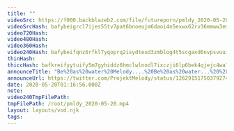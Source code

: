```yaml
---
title: ""
videoSrc: https://f000.backblazeb2.com/file/futureporn/pmldy_2020-05-20.mp4
videoSrcHash: bafybeigrcl7ijes55tv7pat6bnoeujm6daoi4n5exwx62rv36mmww3emai?filename=projektmelody-chaturbate-20200520T011656Z-source.mp4
video720Hash: 
video480Hash: 
video360Hash: 
video240Hash: bafybeifqnz6rfkl7yqoprq2isydteud3zmblog4t5scgaxd6nvpsvuuinq?filename=projektmelody-chaturbate-20200520T011656Z-240p.mp4
thinHash: 
thiccHash: bafkreifyytuify5m7gyhiddz6hmclwlnodl7ixczji6lp6bek4qjejc4wa?filename=20200520T011656Z-thicc.jpg
announceTitle: "Be%20as%20water%20Melody....%20Be%20as%20water...%20%20Thanks%20for%20waiting%21%20I%27m%20all%20together%20and%20online%21%20%20Big%20thanks%20to%20tonights%20sponsor%2C%20%40FAKKU"
announceUrl: https://twitter.com/ProjektMelody/status/1262915175037927425
date: 2020-05-20T01:16:56.000Z
note: 
video240TmpFilePath: 
tmpFilePath: /root/pmldy_2020-05-20.mp4
layout: layouts/vod.njk
tags:
---
```

